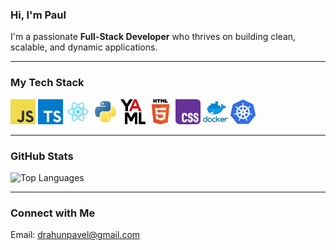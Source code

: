 ### Hi, I'm Paul

I'm a passionate **Full-Stack Developer** who thrives on building clean, scalable, and dynamic applications. 

---

### My Tech Stack

<p align="left">
  <img src="https://raw.githubusercontent.com/github/explore/main/topics/javascript/javascript.png" alt="JavaScript" width="40" />
  <img src="https://raw.githubusercontent.com/github/explore/main/topics/typescript/typescript.png" alt="TypeScript" width="40" />
  <img src="https://raw.githubusercontent.com/github/explore/main/topics/react/react.png" alt="React" width="40" />
  <img src="https://raw.githubusercontent.com/github/explore/main/topics/python/python.png" alt="Python" width="40" />
  <img src="https://raw.githubusercontent.com/github/explore/main/topics/yaml/yaml.png" alt="YAML" width="40" />
  <img src="https://raw.githubusercontent.com/github/explore/main/topics/html/html.png" alt="HTML" width="40" />
  <img src="https://raw.githubusercontent.com/github/explore/main/topics/css/css.png" alt="CSS" width="40" />
  <img src="https://raw.githubusercontent.com/github/explore/main/topics/docker/docker.png" alt="Docker" width="40" />
  <img src="https://raw.githubusercontent.com/github/explore/main/topics/kubernetes/kubernetes.png" alt="Kubernetes.png" width="40" />
</p>

---

### GitHub Stats

![Top Languages](https://github-readme-stats.vercel.app/api/top-langs/?username=drahunpavel&layout=compact&langs_count=8&theme=tokyonight)

---

### Connect with Me

Email: drahunpavel@gmail.com

